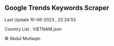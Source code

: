 

## Google Trends Keywords Scraper 
 
Last Update 10-06-2023 , 22:24:53

Country List :
VIETNAM.json



© Abdul Muttaqin 
